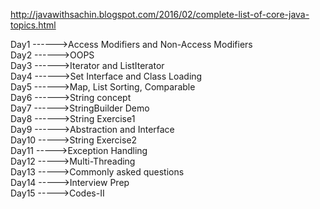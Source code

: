 http://javawithsachin.blogspot.com/2016/02/complete-list-of-core-java-topics.html


Day1 ------>Access Modifiers and Non-Access Modifiers  
Day2 ------>OOPS  
Day3 ------>Iterator and ListIterator  
Day4 ------>Set Interface and Class Loading  
Day5 ------>Map, List Sorting, Comparable  
Day6 ------>String concept  
Day7 ------>StringBuilder Demo  
Day8 ------>String Exercise1   
Day9 ------>Abstraction and Interface  
Day10 ----->String Exercise2  
Day11 ----->Exception Handling  
Day12 ----->Multi-Threading  
Day13 ----->Commonly asked questions  
Day14 ----->Interview Prep  
Day15 ----->Codes-II



